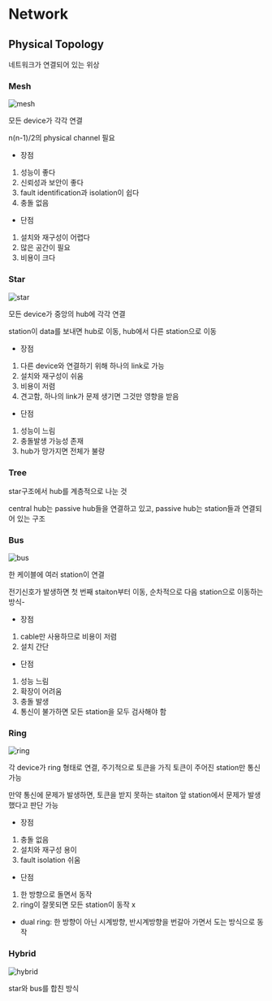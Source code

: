 # Network
## Physical Topology
네트워크가 연결되어 있는 위상

### Mesh
![mesh](https://user-images.githubusercontent.com/103228510/232309549-a49f1610-60bd-40c2-abb8-a45cef7d4849.png)

모든 device가 각각 연결

n(n-1)/2의 physical channel 필요

- 장점
1. 성능이 좋다
2. 신뢰성과 보안이 좋다
3. fault identification과 isolation이 쉽다
4. 충돌 없음

- 단점
1. 설치와 재구성이 어렵다
2. 많은 공간이 필요
3. 비용이 크다

### Star
![star](https://user-images.githubusercontent.com/103228510/232309750-1f42b14a-00f7-434b-83ac-48d3baf87e85.png)

모든 device가 중앙의 hub에 각각 연결

station이 data를 보내면 hub로 이동, hub에서 다른 station으로 이동

- 장점
1. 다른 device와 연결하기 위해 하나의 link로 가능
2. 설치와 재구성이 쉬움
3. 비용이 저렴
4. 견고함, 하나의 link가 문제 생기면 그것만 영향을 받음

- 단점
1. 성능이 느림
2. 충돌발생 가능성 존재
3. hub가 망가지면 전체가 불량

### Tree
star구조에서 hub를 계층적으로 나눈 것

central hub는 passive hub들을 연결하고 있고, passive hub는 station들과 연결되어 있는 구조

### Bus
![bus](https://user-images.githubusercontent.com/103228510/232310045-80269cd8-0c61-4c08-94e8-4a4d3520820e.png)

한 케이블에 여러 station이 연결

전기신호가 발생하면 첫 번째 staiton부터 이동, 순차적으로 다음 station으로 이동하는 방식- 

- 장점
1. cable만 사용하므로 비용이 저렴
2. 설치 간단

- 단점
1. 성능 느림
2. 확장이 어려움
3. 충돌 발생
4. 통신이 불가하면 모든 station을 모두 검사해야 함


### Ring
![ring](https://user-images.githubusercontent.com/103228510/232310607-363ab097-bc37-4f00-ad3d-416463d98415.png)

각 device가 ring 형태로 연결, 주기적으로 토큰을 가직 토큰이 주어진 station만 통신 가능

만약 통신에 문제가 발생하면, 토큰을 받지 못하는 staiton 앞 station에서 문제가 발생했다고 판단 가능

- 장점
1. 충돌 없음
2. 설치와 재구성 용이
3. fault isolation 쉬움

- 단점
1. 한 방향으로 돌면서 동작
2. ring이 잘못되면 모든 station이 동작 x

- dual ring: 한 방향이 아닌 시계방향, 반시계방향을 번갈아 가면서 도는 방식으로 동작

### Hybrid
![hybrid](https://user-images.githubusercontent.com/103228510/232311694-6dc03839-cf3f-427b-ae60-4f2c67e134b8.png)

star와 bus를 합친 방식





